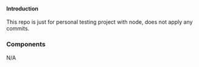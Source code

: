 #### Introduction
This repo is just for personal testing project with node, does not apply any commits.

### Components
N/A
